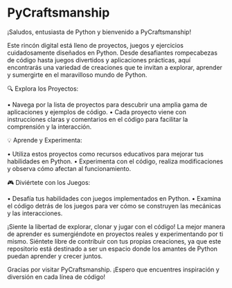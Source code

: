 # PyCraftsmanship

¡Saludos, entusiasta de Python y bienvenido a PyCraftsmanship!

Este rincón digital está lleno de proyectos, juegos y ejercicios cuidadosamente diseñados en Python. Desde desafiantes rompecabezas de código hasta juegos divertidos y aplicaciones prácticas, aquí encontrarás una variedad de creaciones que te invitan a explorar, aprender y sumergirte en el maravilloso mundo de Python.

🔍 Explora los Proyectos:

• Navega por la lista de proyectos para descubrir una amplia gama de aplicaciones y ejemplos de código.
• Cada proyecto viene con instrucciones claras y comentarios en el código para facilitar la comprensión y la interacción.

💡 Aprende y Experimenta:

• Utiliza estos proyectos como recursos educativos para mejorar tus habilidades en Python.
• Experimenta con el código, realiza modificaciones y observa cómo afectan al funcionamiento.

🎮 Diviértete con los Juegos:

• Desafía tus habilidades con juegos implementados en Python.
• Examina el código detrás de los juegos para ver cómo se construyen las mecánicas y las interacciones.

¡Siente la libertad de explorar, clonar y jugar con el código! La mejor manera de aprender es sumergiéndote en proyectos reales y experimentando por ti mismo. Siéntete libre de contribuir con tus propias creaciones, ya que este repositorio está destinado a ser un espacio donde los amantes de Python puedan aprender y crecer juntos.

Gracias por visitar PyCraftsmanship. ¡Espero que encuentres inspiración y diversión en cada línea de código!

